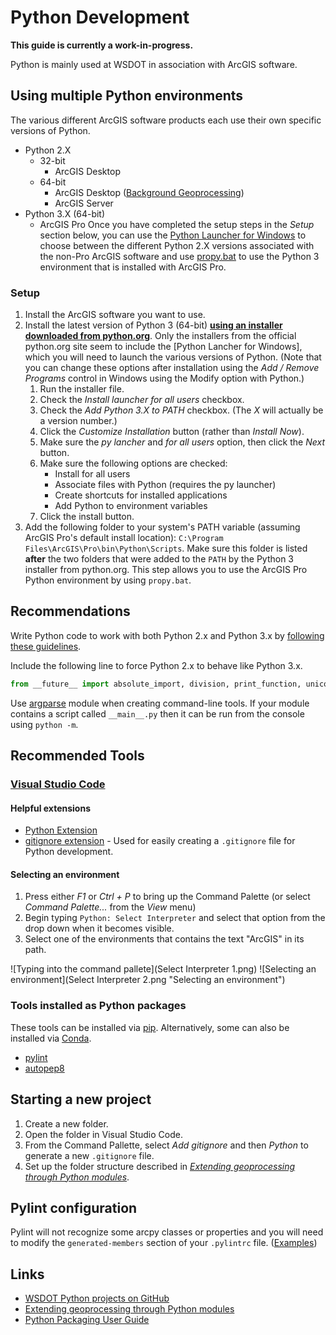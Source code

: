 Python Development
==================

**This guide is currently a work-in-progress.**

Python is mainly used at WSDOT in association with ArcGIS software.

Using multiple Python environments
----------------------------------

The various different ArcGIS software products each use their own specific versions of Python.

* Python 2.X
    * 32-bit
        * ArcGIS Desktop
    * 64-bit
        * ArcGIS Desktop ([Background Geoprocessing])
        * ArcGIS Server
* Python 3.X (64-bit)
    * ArcGIS Pro
Once you have completed the setup steps in the *Setup* section below, you can use the [Python Launcher for Windows] to choose between the different Python 2.X versions associated with the non-Pro ArcGIS software and use [propy.bat] to use the Python 3 environment that is installed with ArcGIS Pro.

### Setup ###

1. Install the ArcGIS software you want to use.
2. Install the latest version of Python 3 (64-bit) [**using an installer downloaded from python.org**](https://www.python.org/downloads/windows/). Only the installers from the official python.org site seem to include the [Python Lancher for Windows], which you will need to launch the various versions of Python. (Note that you can change these options after installation using the *Add / Remove Programs* control in Windows using the Modify option with Python.)
    1. Run the installer file.
    2. Check the *Install launcher for all users* checkbox.
    3. Check the *Add Python 3.X to PATH* checkbox. (The *X* will actually be a version number.)
    4. Click the *Customize Installation* button (rather than *Install Now*).
    5. Make sure the *py lancher* and *for all users* option, then click the *Next* button.
    6. Make sure the following options are checked:
        * Install for all users
        * Associate files with Python (requires the py launcher)
        * Create shortcuts for installed applications
        * Add Python to environment variables
    7. Click the install button.
3. Add the following folder to your system's PATH variable (assuming ArcGIS Pro's default install location): `C:\Program Files\ArcGIS\Pro\bin\Python\Scripts`. Make sure this folder is listed **after** the two folders that were added to the `PATH` by the Python 3 installer from python.org. This step allows you to use the ArcGIS Pro Python environment by using `propy.bat`.


Recommendations
---------------

Write Python code to work with both Python 2.x and Python 3.x by [following these guidelines][Porting Python 2 Code to Python 3].


Include the following line to force Python 2.x to behave like Python 3.x.

```python
from __future__ import absolute_import, division, print_function, unicode_literals
```

Use [argparse] module when creating command-line tools. If your module contains a script called `__main__.py` then it can be run from the console using `python -m`.

Recommended Tools
-----------------

### [Visual Studio Code] ###

#### Helpful extensions ####

* [Python Extension]
* [gitignore extension] - Used for easily creating a `.gitignore` file for Python development.

#### Selecting an environment ####

1. Press either *F1* or *Ctrl + P* to bring up the Command Palette (or select *Command Palette...* from the *View* menu)
2. Begin typing `Python: Select Interpreter` and select that option from the drop down when it becomes visible.
3. Select one of the environments that contains the text "ArcGIS" in its path.

![Typing into the command pallete](Select Interpreter 1.png)
![Selecting an environment](Select Interpreter 2.png "Selecting an environment")

### Tools installed as Python packages ###

These tools can be installed via [pip]. Alternatively, some can also be installed via [Conda].

* [pylint]
* [autopep8]

Starting a new project
----------------------

1. Create a new folder.
2. Open the folder in Visual Studio Code.
3. From the Command Pallette, select *Add gitignore* and then *Python* to generate a new `.gitignore` file.
4. Set up the folder structure described in *[Extending geoprocessing through Python modules]*.

Pylint configuration
--------------------

Pylint will not recognize some arcpy classes or properties and you will need to modify the `generated-members` section of your `.pylintrc` file. ([Examples][generated members example])

Links
-----

* [WSDOT Python projects on GitHub]
* [Extending geoprocessing through Python modules]
* [Python Packaging User Guide]

[argparse]:https://docs.python.org/3/library/argparse.html
[autopep8]:https://pypi.io/project/autopep8/
[Background Geoprocessing]:https://desktop.arcgis.com/en/arcmap/latest/analyze/executing-tools/64bit-background.htm
[Conda]:http://pro.arcgis.com/en/pro-app/arcpy/get-started/using-conda-with-arcgis-pro.htm
[Extending geoprocessing through Python modules]:https://pro.arcgis.com/en/pro-app/arcpy/geoprocessing_and_python/extending-geoprocessing-through-python-modules.htm
[generated members example]:https://github.com/search?utf8=%E2%9C%93&q=org%3AWSDOT-GIS+filename%3A.pylintrc+generated-members&type=Code
[gitignore extension]:https://marketplace.visualstudio.com/items?itemName=codezombiech.gitignore
[pip]:https://pip.pypa.io/
[Porting Python 2 Code to Python 3]:https://docs.python.org/3/howto/pyporting.html
[propy.bat]:https://pro.arcgis.com/en/pro-app/arcpy/get-started/using-conda-with-arcgis-pro.htm
[pylint]:https://pypi.io/project/pylint/
[Python Extension]:https://marketplace.visualstudio.com/items?itemName=donjayamanne.python
[Python Launcher for Windows]:https://docs.python.org/3/using/windows.html#python-launcher-for-windows
[Python Packaging User Guide]:https://packaging.python.org/
[Visual Studio Code]:https://code.visualstudio.com/
[WSDOT Python projects on GitHub]:https://github.com/WSDOT-GIS?utf8=%E2%9C%93&q=&type=&language=python
